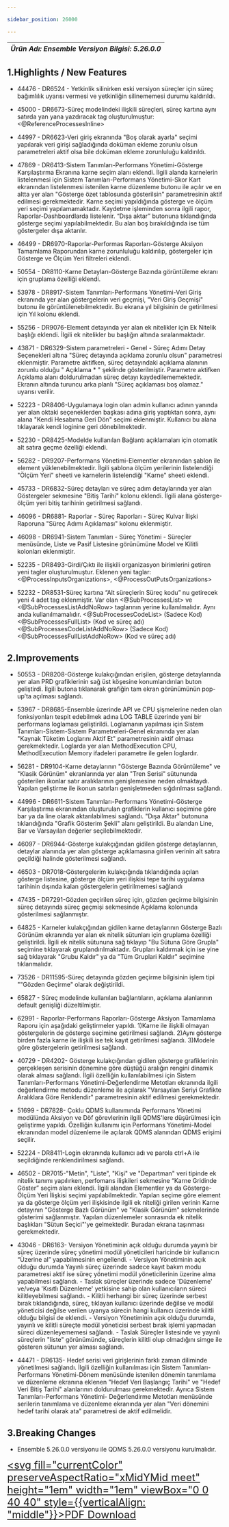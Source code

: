 ```yaml
---

sidebar_position: 26000

---
```

| ***Ürün Adı: Ensemble   Versiyon Bilgisi: 5.26.0.0*** |
|-----------------------------------------------|

## 1.Highlights / New Features

- 44476 - DR6524 - Yetkinlik silinirken eski versiyon süreçler için süreç bağımlılık uyarısı vermesi ve yetkinliğin silinememesi durumu kaldırıldı.

- 45000 - DR6673-Süreç modelindeki ilişkili süreçleri, süreç kartına aynı satırda yan yana yazdıracak tag oluşturulmuştur: <@ReferenceProcessesInline\>

- 44997 - DR6623-Veri giriş ekranında "Boş olarak ayarla" seçimi yapılarak veri girişi sağladığında doküman ekleme zorunlu olsun parametreleri aktif olsa bile doküman ekleme zorunluluğu kaldırıldı.
 
- 47869 - DR6413-Sistem Tanımları-Performans Yönetimi-Gösterge Karşılaştırma Ekranına karne seçim alanı eklendi. İlgili alanda karnelerin listelenmesi için Sistem Tanımları-Performans Yönetimi-Skor Kart ekranından listelenmesi istenilen karne düzenleme butonu ile açılır ve en altta yer alan "Gösterge özet tablosunda gösterilsin" parametresinin aktif edilmesi gerekmektedir. Karne seçimi yapıldığında gösterge ve ölçüm yeri seçimi yapılamamaktadır. Kaydetme işleminden sonra ilgili rapor, Raporlar-Dashboardlarda listelenir. “Dışa aktar” butonuna tıklandığında gösterge seçimi yapılabilmektedir. Bu alan boş bırakıldığında ise tüm göstergeler dışa aktarılır.
 
- 46499 - DR6970-Raporlar-Performas Raporları-Gösterge Aksiyon Tamamlama Raporundan karne zorunluluğu kaldırılıp, göstergeler için Gösterge ve Ölçüm Yeri filtreleri eklendi.
 
- 50554 - DR8110-Karne Detayları-Gösterge Bazında görüntüleme ekranı için gruplama özelliği eklendi.
 
- 53978 - DR8917-Sistem Tanımları-Performans Yönetimi-Veri Giriş ekranında yer alan göstergelerin veri geçmişi, "Veri Giriş Geçmişi" butonu ile görüntülenebilmektedir. Bu ekrana yıl bilgisinin de getirilmesi için Yıl kolonu eklendi.
 
- 55256 - DR9076-Element detayında yer alan ek nitelikler için Ek Nitelik başlığı eklendi. İlgili ek nitelikler bu başlığın altında sıralanmaktadır.
 
- 43871 - DR6329-Sistem parametreleri - Genel - Süreç Adımı Detay Seçenekleri altına "Süreç detayında açıklama zorunlu olsun" parametresi eklenmiştir. Parametre aktifken, süreç detayındaki açıklama alanının zorunlu olduğu " Açıklama * " şeklinde gösterilmiştir. Parametre aktifken Açıklama alanı doldurulmadan süreç detayı kaydedilememektedir. Ekranın altında turuncu arka planlı "Süreç açıklaması boş olamaz." uyarısı verilir.
 
- 52223 - DR8406-Uygulamaya login olan admin kullanıcı adının yanında yer alan oktaki seçeneklerden başkası adına giriş yaptıktan sonra, aynı alana "Kendi Hesabıma Geri Dön" seçimi eklenmiştir. Kullanıcı bu alana tıklayarak kendi loginine geri dönebilmektedir.

- 52230 - DR8425-Modelde kullanılan Bağlantı açıklamaları için otomatik alt satıra geçme özelliği eklendi.

- 56282 - DR9207-Performans Yönetimi-Elementler ekranından şablon ile element yüklenebilmektedir. İlgili şablona ölçüm yerilerinin listelendiği "Ölçüm Yeri" sheeti ve karnelerin listelendiği "Karne" sheeti eklendi.

- 45733 - DR6832-Süreç detayları ve süreç adım detaylarında yer alan Göstergeler sekmesine "Bitiş Tarihi" kolonu eklendi. İlgili alana gösterge-ölçüm yeri bitiş tarihinin getirilmesi sağlandı.
 
- 46096 - DR6881- Raporlar - Süreç Raporları - Süreç Kulvar İlişki Raporuna "Süreç Adımı Açıklaması" kolonu eklenmiştir.
 
- 46098 - DR6941-Sistem Tanımları - Süreç Yönetimi - Süreçler menüsünde, Liste ve Pasif Listesine görünümüne Model ve Kilitli kolonları eklenmiştir.

- 52235 - DR8493-Girdi/Çıktı ile ilişkili organizasyon birimlerini getiren yeni tagler oluşturulmuştur. Eklenen yeni taglar: <@ProcessInputsOrganizations\>, <@ProcessOutPutsOrganizations\>

- 52232 - DR8531-Süreç kartına “Alt süreçlerin Süreç kodu” nu getirecek yeni 4 adet tag eklenmiştir. Var olan <@SubProcessesList\> ve <@SubProcessesListAddNoRow\> taglarının yerine kullanılmalıdır. Aynı anda kullanılmamalıdır.
<@SubProcessesCodeList\> (Sadece Kod)
<@SubProcessesFullList\> (Kod ve süreç adı)
<@SubProcessesCodeListAddNoRow\> (Sadece Kod)
<@SubProcessesFullListAddNoRow\> (Kod ve süreç adı)


## 2.Improvements

- 50553 - DR8208-Gösterge kulakçığından erişilen, gösterge detaylarında yer alan PRD grafiklerinin sağ üst köşesine konumlandırılan buton geliştirdi. İlgili butona tıklanarak grafiğin tam ekran görünümünün pop-up’ta açılması sağlandı.

- 53967 - DR8685-Ensemble üzerinde API ve CPU şişmelerine neden olan fonksiyonları tespit edebilmek adına LOG TABLE üzerinde yeni bir performans loglaması geliştirildi. Loglamanın yapılması için Sistem Tanımları-Sistem-Sistem Parametreleri-Genel ekranında yer alan "Kaynak Tüketim Loglarını Aktif Et" parametresinin aktif olması gerekmektedir. Loglarda yer alan MethodExecution CPU, MethodExecution Memory ifadeleri parametre ile gelen loglardır.
 
- 56281 - DR9104-Karne detaylarının "Gösterge Bazında Görüntüleme" ve "Klasik Görünüm" ekranlarında yer alan "Tren Serisi" sütununda gösterilen ikonlar satır aralıklarının genişlemesine neden olmaktaydı. Yapılan geliştirme ile ikonun satırları genişletmeden sığdırılması sağlandı.
 
- 44996 - DR6611-Sistem Tanımları-Performans Yönetimi-Gösterge Karşılaştırma ekranından oluşturulan grafiklerin kullanıcı seçimine göre bar ya da line olarak aktarılabilmesi sağlandı. "Dışa Aktar" butonuna tıklandığında "Grafik Gösterim Şekli" alanı geliştirildi. Bu alandan Line, Bar ve Varsayılan değerler seçilebilmektedir.

- 46097 - DR6944-Gösterge kulakçığından gidilen gösterge detaylarının, detaylar alanında yer alan gösterge açıklamasına girilen verinin alt satıra geçildiği halinde gösterilmesi sağlandı.
 
- 46503 - DR7018-Göstergelerim kulakçığında tıklandığında açılan gösterge listesine, gösterge ölçüm yeri ilişkisi tepe tarihi uygulama tarihinin dışında kalan göstergelerin getirilmemesi sağlandı
 
- 47435 - DR7291-Gözden geçirilen süreç için, gözden geçirme bilgisinin süreç detayında süreç geçmişi sekmesinde Açıklama kolonunda gösterilmesi sağlanmıştır.
 
- 64825 - Karneler kulakçığından gidilen karne detaylarının Gösterge Bazlı Görünüm ekranında yer alan ek nitelik sütunları için gruplama özelliği geliştirildi. İlgili ek nitelik sütununa sağ tıklayıp "Bu Sütuna Göre Grupla" seçimine tıklayarak gruplandırılmaktadır. Grupları kaldırmak için ise yine sağ tıklayarak "Grubu Kaldır" ya da "Tüm Gruplari Kaldır" seçimine tıklanmalıdır.
 
- 73526 - DR11595-Süreç detayında gözden geçirme bilgisinin işlem tipi ""Gözden Geçirme" olarak değiştirildi.
 
- 65827 - Süreç modelinde kullanılan bağlantıların, açıklama alanlarının default genişliği düzeltilmiştir.
 
- 62991 - Raporlar-Performans Raporları-Gösterge Aksiyon Tamamlama Raporu için aşağıdaki geliştirmeler yapıldı.
1)Karne ile ilişkili olmayan göstergelerin de gösterge seçimine getirilmesi sağlandı.
2)Aynı gösterge birden fazla karne ile ilişkili ise tek kayıt getirilmesi sağlandı.
3)Modele göre göstergelerin getirilmesi sağlandı.

- 40729 - DR4202- Gösterge kulakçığından gidilen gösterge grafiklerinin gerçekleşen serisinin dönemine göre düştüğü aralığın rengini dinamik olarak alması sağlandı. İlgili özelliğin kullanılabilmesi için Sistem Tanımları-Performans Yönetimi-Değerlendirme Metotları ekranında ilgili değerlendirme metodu düzenleme ile açılarak "Varsayılan Seriyi Grafikte Aralıklara Göre Renklendir" parametresinin aktif edilmesi gerekmektedir.

- 51699 - DR7828- Çoklu QDMS kullanımında Performans Yönetimi modülünda Aksiyon ve Döf görevlerinin ilgili QDMS'lere düşürülmesi için geliştirme yapıldı. Özelliğin kullanımı için Performans Yönetimi-Model ekranından model düzenleme ile açılarak QDMS alanından QDMS erişimi seçilir.

- 52224 - DR8411-Login ekranında kullanıcı adı ve parola ctrl+A ile seçildiğinde renklendirilmesi sağlandı.

- 46502 - DR7015-"Metin", "Liste", "Kişi" ve "Departman" veri tipinde ek nitelik tanımı yapılırken, perfomans ilişkileri sekmesine “Karne Gridinde Göster” seçim alanı eklendi. İlgili alandan Elementler ya da Gösterge-Ölçüm Yeri İlişkisi seçimi yapılabilmektedir. Yapılan seçime göre element ya da gösterge ölçüm yeri ilişkisinde ilgili ek niteliği girilen verinin Karne detayının "Gösterge Bazlı Görünüm" ve "Klasik Görünüm" sekmelerinde gösterimi sağlanmıştır. Yapılan düzenlemeler sonrasında ek nitelik başlıkları "Sütun Seçici"'ye gelmektedir. Buradan ekrana taşınması gerekmektedir.

- 43046 - DR6163- Versiyon Yönetiminin açık olduğu durumda yayınlı bir süreç üzerinde süreç yönetimi modül yöneticileri haricinde bir kullanıcın “Üzerine al” yapabilmesinin engellendi. - Versiyon Yönetiminin açık olduğu durumda Yayınlı süreç üzerinde sadece kayıt bakım modu parametresi aktif ise süreç yönetimi modül yöneticilerinin üzerine alma yapabilmesi sağlandı. - Taslak süreçler üzerinde sadece 'Düzenleme' ve/veya 'Kısıtlı Düzenleme' yetkisine sahip olan kullanıcıların süreci kilitleyebilmesi sağlandı. - Kilitli herhangi bir süreç üzerinde serbest bırak tıklandığında, süreç, tıklayan kullanıcı üzerinde değilse ve modül yöneticisi değilse verilen uyarıya sürecin hangi kullanıcı üzerinde kilitli olduğu bilgisi de eklendi. - Versiyon Yönetiminin açık olduğu durumda, yayınlı ve kilitli süreçte modül yöneticisi serbest bırak işlemi yapmadan süreci düzenleyememesi sağlandı. - Taslak Süreçler listesinde ve yayınlı süreçlerin "liste" görünümünde, süreçlerin kilitli olup olmadığını simge ile gösteren sütunun yer alması sağlandı.

- 44471 - DR6135- Hedef serisi veri girişlerinin farklı zaman diliminde yönetilmesi sağlandı. İlgili özelliğin kullanılması için Sistem Tanımları-Performans Yönetimi-Dönem menüsünde istenilen dönemin tanımlama ve düzenleme ekranına eklenen "Hedef Veri Başlangıç Tarihi" ve "Hedef Veri Bitiş Tarihi" alanlarının doldurulması gerekmektedir. Ayrıca Sistem Tanımları-Performans Yönetimi- Değerlendirme Metotları menüsünde serilerin tanımlama ve düzenleme ekranında yer alan "Veri dönemini hedef tarihi olarak ata" parametresi de aktif edilmelidir.

## 3.Breaking Changes

- Ensemble 5.26.0.0 versiyonu ile QDMS 5.26.0.0 versiyonu kurulmalıdır.


<font size="5"><a href="https://portal.synergynow.io/#/_redirect/ba1rVzHV5GfMz8n08DwCkd"  target="_blank"><svg fill="currentColor" preserveAspectRatio="xMidYMid meet" height="1em" width="1em" viewBox="0 0 40 40" style={{verticalAlign: "middle"}}><g><path d="m35.8 8.5q0.6 0.6 1 1.7t0.5 1.9v25.8q0 0.8-0.6 1.5t-1.6 0.6h-30q-0.9 0-1.5-0.6t-0.6-1.5v-35.8q0-0.8 0.6-1.5t1.5-0.6h20q0.9 0 2 0.4t1.7 1.1z m-9.9-5.5v8.4h8.4q-0.3-0.6-0.5-0.9l-7-7q-0.3-0.2-0.9-0.5z m8.5 34.1v-22.8h-9.3q-0.9 0-1.5-0.6t-0.6-1.6v-9.2h-17.1v34.2h28.5z m-11.4-13.2q0.7 0.6 1.8 1.3 1.3-0.2 2.6-0.2 3.3 0 4 1.1 0.4 0.5 0 1.2 0 0 0 0l0 0v0.1q-0.2 0.8-1.6 0.8-1.1 0-2.6-0.4t-2.9-1.2q-4.9 0.5-8.7 1.8-3.4 5.9-5.4 5.9-0.4 0-0.7-0.2l-0.5-0.2q0-0.1-0.1-0.2-0.3-0.2-0.2-0.8 0.2-0.8 1.3-2t2.9-2.1q0.3-0.2 0.5 0.1 0.1 0 0.1 0.1 1.1-1.9 2.4-4.4 1.5-3.1 2.3-5.9-0.5-1.8-0.7-3.5t0.2-2.9q0.2-0.9 0.9-0.9h0.5q0.5 0 0.8 0.4 0.4 0.4 0.2 1.5-0.1 0.1-0.1 0.2 0 0 0 0.1v0.7q0 2.8-0.3 4.3 1.2 3.7 3.3 5.3z m-12.9 9.2q1.2-0.6 3.1-3.5-1.2 0.8-2 1.8t-1.1 1.7z m8.9-20.6q-0.4 1-0.1 3 0.1-0.2 0.2-1 0-0.1 0.1-0.9 0.1-0.1 0.1-0.2 0-0.1 0-0.1t0 0 0 0q0-0.5-0.3-0.8 0 0 0 0v0z m-2.8 14.8q3-1.2 6.4-1.8-0.1 0-0.3-0.2t-0.4-0.3q-1.7-1.5-2.8-4-0.6 2-1.9 4.4-0.7 1.3-1 1.9z m14.4-0.4q-0.5-0.5-3.1-0.5 1.7 0.6 2.8 0.6 0.3 0 0.4 0 0 0-0.1-0.1z"></path></g></svg>PDF Download</a></font>
